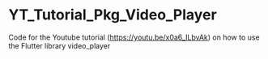 # YT_Tutorial_Pkg_Video_Player
Code for the Youtube tutorial (https://youtu.be/x0a6_ILbvAk) on how to use the Flutter library video_player
